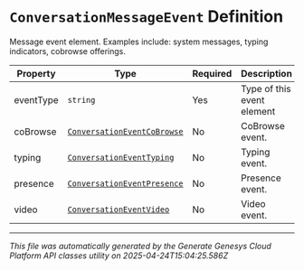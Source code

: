 # `ConversationMessageEvent` Definition

Message event element.  Examples include: system messages, typing indicators, cobrowse offerings.

| Property | Type | Required | Description |
|----------|------|----------|-------------|
| eventType | `string` | Yes | Type of this event element |
| coBrowse | [`ConversationEventCoBrowse`](conversationeventcobrowse-definition.md) | No | CoBrowse event. |
| typing | [`ConversationEventTyping`](conversationeventtyping-definition.md) | No | Typing event. |
| presence | [`ConversationEventPresence`](conversationeventpresence-definition.md) | No | Presence event. |
| video | [`ConversationEventVideo`](conversationeventvideo-definition.md) | No | Video event. |

---

*This file was automatically generated by the Generate Genesys Cloud Platform API classes utility on 2025-04-24T15:04:25.586Z*